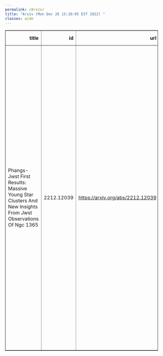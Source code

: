 ```yaml
---
permalink: /Arxiv/
title: "Arxiv (Mon Dec 26 15:10:05 EST 2022) "
classes: wide
---
```

<table border="1" class="dataframe">
  <thead>
    <tr style="text-align: right;">
      <th>title</th>
      <th>id</th>
      <th>url</th>
      <th>authors</th>
      <th>Local Authors</th>
    </tr>
  </thead>
  <tbody>
    <tr>
      <td>Phangs-Jwst First Results: Massive Young Star Clusters And New Insights   From Jwst Observations Of Ngc 1365</td>
      <td>2212.12039</td>
      <td><a href="https://arxiv.org/abs/2212.12039" target="_blank">https://arxiv.org/abs/2212.12039</a></td>
      <td>Bradley C. Whitmore, Rupali Chandar, M. Jimena Rodríguez, Janice C. Lee, Eric Emsellem, Matthew Floyd, J. M. Diederik Kruijssen, Angus Mok, Mattia C. Sormani, Médéric Bodquien, Daniel A. Dale, Christopher M. Faesi, Kiana F. Henny, Stephen Hannon, David A. Thilker, Richad L. White, Ashley T. Barnes, F. Bigiel, Mélanie Chevance, Jonathan D. Henshaw, Ralf S. Klessen, Adam K. Leroy, Sharon E. Meidt, Erik Rosolowsky, Eva Schinnerer, Elizabeth J. Watkins, Thomas G. Williams</td>
      <td>Adam Leroy</td>
    </tr>
  </tbody>
</table>